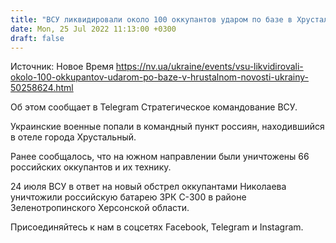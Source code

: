 ```yaml
---
title: "ВСУ ликвидировали около 100 оккупантов ударом по базе в Хрустальном"
date: Mon, 25 Jul 2022 11:13:00 +0300
draft: false
---
```

Источник: Новое Время https://nv.ua/ukraine/events/vsu-likvidirovali-okolo-100-okkupantov-udarom-po-baze-v-hrustalnom-novosti-ukrainy-50258624.html


 Об этом сообщает в Telegram Стратегическое командование ВСУ.

Украинские военные попали в командный пункт россиян, находившийся в отеле города Хрустальный.

Ранее сообщалось, что на южном направлении были уничтожены 66 российских оккупантов и их технику.

24 июля ВСУ в ответ на новый обстрел оккупантами Николаева уничтожили российскую батарею ЗРК С-300 в районе Зеленотропинского Херсонской области.

Присоединяйтесь к нам в соцсетях Facebook, Telegram и Instagram.
